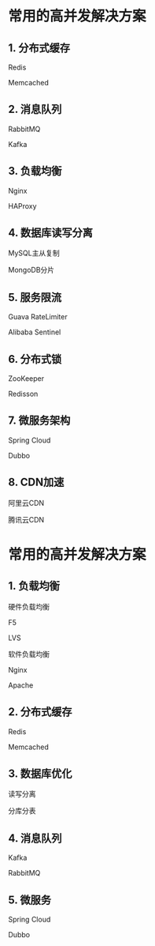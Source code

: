 # 常用的高并发解决方案

## 1. 分布式缓存

Redis

Memcached

## 2. 消息队列

RabbitMQ

Kafka

## 3. 负载均衡

Nginx

HAProxy

## 4. 数据库读写分离

MySQL主从复制

MongoDB分片

## 5. 服务限流

Guava RateLimiter

Alibaba Sentinel

## 6. 分布式锁

ZooKeeper

Redisson

## 7. 微服务架构

Spring Cloud

Dubbo

## 8. CDN加速

阿里云CDN

腾讯云CDN

# 常用的高并发解决方案

## 1. 负载均衡

硬件负载均衡

F5

LVS

软件负载均衡

Nginx

Apache

## 2. 分布式缓存

Redis

Memcached

## 3. 数据库优化

读写分离

分库分表

## 4. 消息队列

Kafka

RabbitMQ

## 5. 微服务

Spring Cloud

Dubbo
